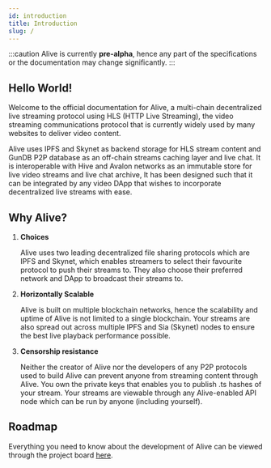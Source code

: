 ```yaml
---
id: introduction
title: Introduction
slug: /
---
```


:::caution
Alive is currently **pre-alpha**, hence any part of the specifications or the documentation may change significantly.
:::

## Hello World!

Welcome to the official documentation for Alive, a multi-chain decentralized live streaming protocol using HLS (HTTP Live Streaming), the video streaming communications protocol that is currently widely used by many websites to deliver video content.

Alive uses IPFS and Skynet as backend storage for HLS stream content and GunDB P2P database as an off-chain streams caching layer and live chat. It is interoperable with Hive and Avalon networks as an immutable store for live video streams and live chat archive, It has been designed such that it can be integrated by any video DApp that wishes to incorporate decentralized live streams with ease.

## Why Alive?

1. **Choices**

    Alive uses two leading decentralized file sharing protocols which are IPFS and Skynet, which enables streamers to select their favourite protocol to push their streams to. They also choose their preferred network and DApp to broadcast their streams to.

2. **Horizontally Scalable**

    Alive is built on multiple blockchain networks, hence the scalability and uptime of Alive is not limited to a single blockchain. Your streams are also spread out across multiple IPFS and Sia (Skynet) nodes to ensure the best live playback performance possible.

3. **Censorship resistance**

    Neither the creator of Alive nor the developers of any P2P protocols used to build Alive can prevent anyone from streaming content through Alive. You own the private keys that enables you to publish .ts hashes of your stream. Your streams are viewable through any Alive-enabled API node which can be run by anyone (including yourself).

## Roadmap

Everything you need to know about the development of Alive can be viewed through the project board [here](https://github.com/orgs/aliveprotocol/projects/1).